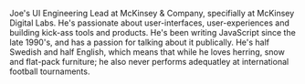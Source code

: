 Joe's UI Engineering Lead at McKinsey & Company, specifially at McKinsey Digital Labs. He's passionate about user-interfaces, user-experiences and building kick-ass tools and products. He's been writing JavaScript since the late 1990's, and has a passion for talking about it publically. He's half Swedish and half English, which means that while he loves herring, snow and flat-pack furniture; he also never performs adequatley at international football tournaments.
